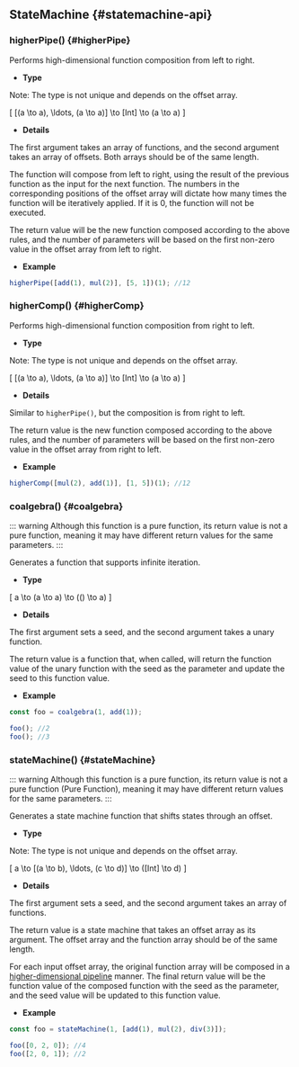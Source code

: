 ## StateMachine {#statemachine-api}

### higherPipe() {#higherPipe}

Performs high-dimensional function composition from left to right.

- **Type**

Note: The type is not unique and depends on the offset array.

\[
[(a \to a), \ldots, (a \to a)] \to [Int] \to (a \to a)
\]

- **Details**

The first argument takes an array of functions, and the second argument takes an array of offsets. Both arrays should be of the same length.

The function will compose from left to right, using the result of the previous function as the input for the next function. The numbers in the corresponding positions of the offset array will dictate how many times the function will be iteratively applied. If it is 0, the function will not be executed.

The return value will be the new function composed according to the above rules, and the number of parameters will be based on the first non-zero value in the offset array from left to right.

- **Example**

```js
higherPipe([add(1), mul(2)], [5, 1])(1); //12
```

### higherComp() {#higherComp}

Performs high-dimensional function composition from right to left.

- **Type**

Note: The type is not unique and depends on the offset array.

\[
[(a \to a), \ldots, (a \to a)] \to [Int] \to (a \to a)
\]

- **Details**

Similar to `higherPipe()`, but the composition is from right to left.

The return value is the new function composed according to the above rules, and the number of parameters will be based on the first non-zero value in the offset array from right to left.

- **Example**

```js
higherComp([mul(2), add(1)], [1, 5])(1); //12
```

### coalgebra() {#coalgebra}

::: warning
Although this function is a pure function, its return value is not a pure function, meaning it may have different return values for the same parameters.
:::

Generates a function that supports infinite iteration.

- **Type**

\[
a \to (a \to a) \to (() \to a)
\]

- **Details**

The first argument sets a seed, and the second argument takes a unary function.

The return value is a function that, when called, will return the function value of the unary function with the seed as the parameter and update the seed to this function value.

- **Example**

```js
const foo = coalgebra(1, add(1));

foo(); //2
foo(); //3
```

### stateMachine() {#stateMachine}

::: warning
Although this function is a pure function, its return value is not a pure function (Pure Function), meaning it may have different return values for the same parameters.
:::

Generates a state machine function that shifts states through an offset.

- **Type**

Note: The type is not unique and depends on the offset array.

\[
a \to [(a \to b), \ldots, (c \to d)] \to ([Int] \to d)
\]

- **Details**

The first argument sets a seed, and the second argument takes an array of functions.

The return value is a state machine that takes an offset array as its argument. The offset array and the function array should be of the same length.

For each input offset array, the original function array will be composed in a [higher-dimensional pipeline](#higherPipe) manner. The final return value will be the function value of the composed function with the seed as the parameter, and the seed value will be updated to this function value.

- **Example**

```js
const foo = stateMachine(1, [add(1), mul(2), div(3)]);

foo([0, 2, 0]); //4
foo([2, 0, 1]); //2
```

